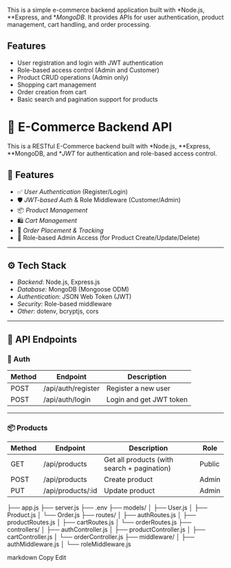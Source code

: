 This is a simple e-commerce backend application built with *Node.js, **Express, and **MongoDB*. 
It provides APIs for user authentication, product management, cart handling, and order processing.

## Features

- User registration and login with JWT authentication
- Role-based access control (Admin and Customer)
- Product CRUD operations (Admin only)
- Shopping cart management
- Order creation from cart
- Basic search and pagination support for products

# 🛒 E-Commerce Backend API

This is a RESTful E-Commerce backend built with *Node.js, **Express, **MongoDB, and **JWT* for authentication and role-based access control.

## 📁 Features

- ✅ *User Authentication* (Register/Login)
- 🛡 *JWT-based Auth* & Role Middleware (Customer/Admin)
- 📦 *Product Management*
- 🛍 *Cart Management*
- 📑 *Order Placement & Tracking*
- 🔐 Role-based Admin Access (for Product Create/Update/Delete)

---

## ⚙ Tech Stack

- *Backend*: Node.js, Express.js
- *Database*: MongoDB (Mongoose ODM)
- *Authentication*: JSON Web Token (JWT)
- *Security*: Role-based middleware
- *Other*: dotenv, bcryptjs, cors

---

## 🧾 API Endpoints

### 🔐 Auth
| Method | Endpoint | Description |
|--------|----------|-------------|
| POST | /api/auth/register | Register a new user |
| POST | /api/auth/login | Login and get JWT token |

---

### 📦 Products
| Method | Endpoint | Description | Role |
|--------|----------|-------------|------|
| GET | /api/products | Get all products (with search + pagination) | Public |
| POST | /api/products | Create product | Admin |
| PUT | /api/products/:id | Update product | Admin



├── app.js
├── server.js
├── .env
├── models/
│ ├── User.js
│ ├── Product.js
│ └── Order.js
├── routes/
│ ├── authRoutes.js
│ ├── productRoutes.js
│ ├── cartRoutes.js
│ └── orderRoutes.js
├── controllers/
│ ├── authController.js
│ ├── productController.js
│ ├── cartController.js
│ └── orderController.js
├── middleware/
│ ├── authMiddleware.js
│ └── roleMiddleware.js

markdown
Copy
Edit
